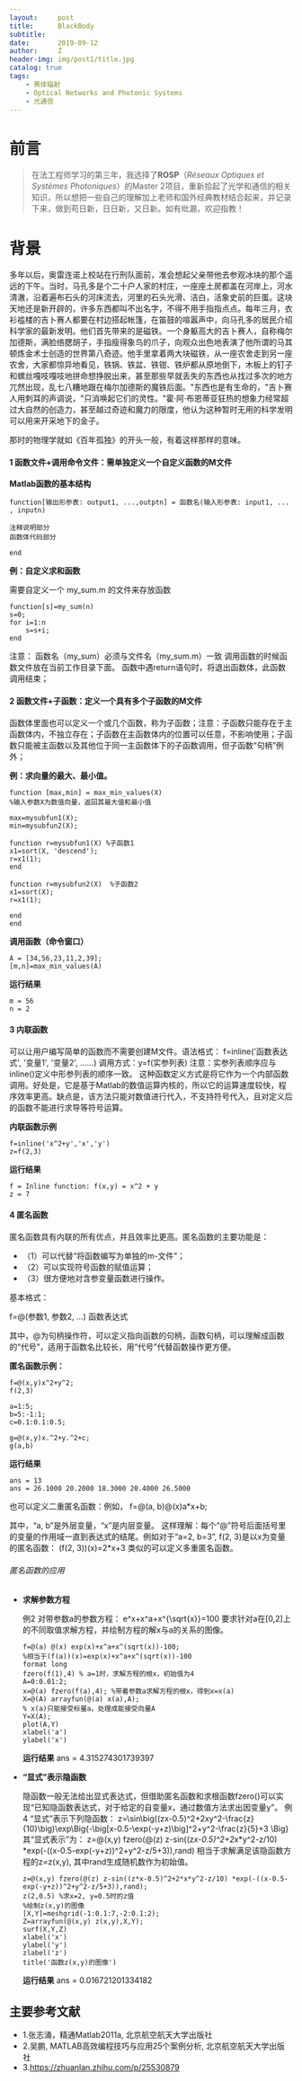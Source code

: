 ```yaml
---
layout:     post
title:      BlackBody
subtitle:   
date:       2019-09-12
author:     Z
header-img: img/post1/title.jpg
catalog: true
tags:
    - 黑体辐射
    - Optical Networks and Photonic Systems
    - 光通信
---
```

# 前言

>在法工程师学习的第三年，我选择了**ROSP**（*Réseaux Optiques et Systèmes Photoniques*）的Master 2项目，重新拾起了光学和通信的相关知识，所以想把一些自己的理解加上老师和国外经典教材结合起来，并记录下来，做到苟日新，日日新，又日新。如有纰漏，欢迎指教！


# 背景

多年以后，奥雷连诺上校站在行刑队面前，准会想起父亲带他去参观冰块的那个遥远的下午。当时，马孔多是个二十户人家的村庄，一座座土房都盖在河岸上，河水清澈，沿着遍布石头的河床流去，河里的石头光滑、洁白，活象史前的巨蛋。这块天地还是新开辟的，许多东西都叫不出名字，不得不用手指指点点。每年三月，衣衫褴楼的吉卜赛人都要在村边搭起帐篷，在笛鼓的喧嚣声中，向马孔多的居民介绍科学家的最新发明。他们首先带来的是磁铁。一个身躯高大的吉卜赛人，自称梅尔加德斯，满脸络腮胡子，手指瘦得象鸟的爪子，向观众出色地表演了他所谓的马其顿炼金术士创造的世界第八奇迹。他手里拿着两大块磁铁，从一座农舍走到另一座农舍，大家都惊异地看见，铁锅、铁盆、铁钳、铁炉都从原地倒下，木板上的钉子和螺丝嘎吱嘎吱地拼命想挣脱出来，甚至那些早就丢失的东西也从找过多次的地方兀然出现，乱七八糟地跟在梅尔加德斯的魔铁后面。"东西也是有生命的，"吉卜赛人用刺耳的声调说，"只消唤起它们的灵性。"霍·阿·布恩蒂亚狂热的想象力经常超过大自然的创造力，甚至越过奇迹和魔力的限度，他认为这种暂时无用的科学发明可以用来开采地下的金子。

那时的物理学就如《百年孤独》的开头一般，有着这样那样的意味。

#### 1 函数文件+调用命令文件：需单独定义一个自定义函数的M文件

**Matlab函数的基本结构**
```
function[输出形参表: output1, ...,outptn] = 函数名(输入形参表: input1, ... , inputn)

注释说明部分
函数体代码部分

end
```

**例：自定义求和函数**

需要自定义一个 my_sum.m 的文件来存放函数
```
function[s]=my_sum(n)
s=0;
for i=1:n
    s=s+i;
end
```

注意：
函数名（my_sum）必须与文件名（my_sum.m）一致
调用函数的时候函数文件放在当前工作目录下面。
函数中遇return语句时，将退出函数体，此函数调用结束；

#### 2 函数文件+子函数：定义一个具有多个子函数的M文件

函数体里面也可以定义一个或几个函数，称为子函数；注意：子函数只能存在于主函数体内，不独立存在；子函数在主函数体内的位置可以任意，不影响使用；子函数只能被主函数以及其他位于同一主函数体下的子函数调用，但子函数“句柄”例外；


**例：求向量的最大、最小值。**
```
function [max,min] = max_min_values(X)
%输入参数X为数值向量，返回其最大值和最小值

max=mysubfun1(X);
min=mysubfun2(X);

function r=mysubfun1(X) %子函数1
x1=sort(X, 'descend');
r=x1(1);
end

function r=mysubfun2(X)  %子函数2
x1=sort(X);
r=x1(1);

end
end
```
**调用函数（命令窗口）**
```
A = [34,56,23,11,2,39];
[m,n]=max_min_values(A)
```
**运行结果**
```
m = 56
n = 2
```

####  3 内联函数

可以让用户编写简单的函数而不需要创建M文件。语法格式：
f=inline('函数表达式', '变量1', '变量2', ……)
调用方式：y=f(实参列表)
注意：实参列表顺序应与inline()定义中形参列表的顺序一致。
这种函数定义方式是将它作为一个内部函数调用。好处是，它是基于Matlab的数值运算内核的，所以它的运算速度较快，程序效率更高。缺点是，该方法只能对数值进行代入，不支持符号代入，且对定义后的函数不能进行求导等符号运算。


**内联函数示例**
```
f=inline('x^2+y','x','y')
z=f(2,3)
```
**运行结果**
```
f = Inline function: f(x,y) = x^2 + y
z = 7
```

#### 4 匿名函数

匿名函数具有内联的所有优点，并且效率比更高。匿名函数的主要功能是：

- （1）可以代替“将函数编写为单独的m-文件”；
- （2）可以实现符号函数的赋值运算；
- （3）很方便地对含参变量函数进行操作。

基本格式：

f=@(参数1, 参数2, …) 函数表达式

其中，@为句柄操作符，可以定义指向函数的句柄，函数句柄，可以理解成函数的“代号”，适用于函数名比较长，用“代号”代替函数操作更方便。

**匿名函数示例：**

```
f=@(x,y)x^2+y^2;
f(2,3)

a=1:5;
b=5:-1:1;
c=0.1:0.1:0.5;

g=@(x,y)x.^2+y.^2+c;
g(a,b)
```
**运行结果**
```
ans = 13
ans = 26.1000 20.2000 18.3000 20.4000 26.5000
```
也可以定义二重匿名函数：例如，
f=@(a, b)@(x)a*x+b;

其中，“a, b”是外层变量，“x”是内层变量。
这样理解：每个“@”符号后面括号里的变量的作用域一直到表达式的结尾。例如对于“a=2, b=3”, f(2, 3)是以x为变量的匿名函数：
(f(2, 3))(x)=2*x+3
类似的可以定义多重匿名函数。

###### 匿名函数的应用

- **求解参数方程**

	例2 对带参数a的参数方程：
    e^x+x^a+x^{\sqrt{x}}=100
    要求针对a在[0,2]上的不同取值求解方程，并绘制方程的解x与a的关系的图像。


    ```
    f=@(a) @(x) exp(x)+x^a+x^(sqrt(x))-100;
    %相当于(f(a))(x)=exp(x)+x^a+x^(sqrt(x))-100
    format long
    fzero(f(1),4) % a=1时，求解方程的根x，初始值为4
    A=0:0.01:2;
    x=@(a) fzero(f(a),4); %带着参数a求解方程的根x，得到x=x(a)
    X=@(A) arrayfun(@(a) x(a),A);
    % x(a)只能接受标量a，处理成能接受向量A
    Y=X(A);
    plot(A,Y)
    xlabel('a')
    ylabel('x')
    ```
    **运行结果**
    ans = 4.315274301739397

- **“显式”表示隐函数**

    隐函数一般无法给出显式表达式，但借助匿名函数和求根函数fzero()可以实现“已知隐函数表达式，对于给定的自变量x，通过数值方法求出因变量y”。
    例4 “显式”表示下列隐函数：
    z=\sin\big((zx-0.5)^2+2xy^2-\frac{z}{10}\big)\exp\Big\{-\big[x-0.5-\exp(-y+z)\big]^2+y^2-\frac{z}{5}+3 \Big\}
    其“显式表示”为：
    z=@(x,y) fzero(@(z) z-sin((z*x-0.5)^2+2*x*y^2-z/10) *exp(-((x-0.5-exp(-y+z))^2+y^2-z/5+3)),rand)
    相当于求解满足该隐函数方程的z=z(x,y), 其中rand生成随机数作为初始值。

    ```
    z=@(x,y) fzero(@(z) z-sin((z*x-0.5)^2+2*x*y^2-z/10) *exp(-((x-0.5-exp(-y+z))^2+y^2-z/5+3)),rand);
    z(2,0.5) %求x=2, y=0.5时的z值
    %绘制z(x,y)的图像
    [X,Y]=meshgrid(-1:0.1:7,-2:0.1:2);
    Z=arrayfun(@(x,y) z(x,y),X,Y);
    surf(X,Y,Z)
    xlabel('x')
    ylabel('y')
    zlabel('z')
    title('函数z(x,y)的图像')
    ```
    **运行结果**
    ans = 0.016721201334182



## 主要参考文献

- 1.张志涌，精通Matlab2011a, 北京航空航天大学出版社
- 2.吴鹏, MATLAB高效编程技巧与应用25个案例分析, 北京航空航天大学出版社
- 3.https://zhuanlan.zhihu.com/p/25530879
